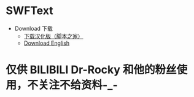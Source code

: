 # SWFText
- Download 下载
  - [下载汉化版（脚本之家）](http://yiyang.jb51.net:81/201501/tools/SWFText(jb51.net).rar)
  - [Download English](https://gsf-fl.softonic.com/c8d/465/64eca61ac30c4fc3a49731077cae33d8bc/file?Expires=1593187306&Signature=0f01e72b0f41ebadd2ef5ac06091ae28b2b4688e&url=https://swftext.en.softonic.com&Filename=swftext1.zip)

# 仅供 BILIBILI Dr-Rocky 和他的粉丝使用，不关注不给资料-_-




